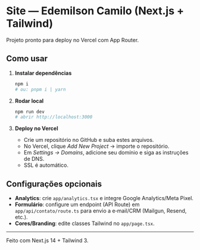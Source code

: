 # Site — Edemilson Camilo (Next.js + Tailwind)

Projeto pronto para deploy no Vercel com App Router.

## Como usar

1. **Instalar dependências**
   ```bash
   npm i
   # ou: pnpm i | yarn
   ```

2. **Rodar local**
   ```bash
   npm run dev
   # abrir http://localhost:3000
   ```

3. **Deploy no Vercel**
   - Crie um repositório no GitHub e suba estes arquivos.
   - No Vercel, clique *Add New Project* → importe o repositório.
   - Em *Settings → Domains*, adicione seu domínio e siga as instruções de DNS.
   - SSL é automático.

## Configurações opcionais
- **Analytics**: crie `app/analytics.tsx` e integre Google Analytics/Meta Pixel.
- **Formulário**: configure um endpoint (API Route) em `app/api/contato/route.ts` para envio a e‑mail/CRM (Mailgun, Resend, etc.).
- **Cores/Branding**: edite classes Tailwind no `app/page.tsx`.

---

Feito com Next.js 14 + Tailwind 3.
